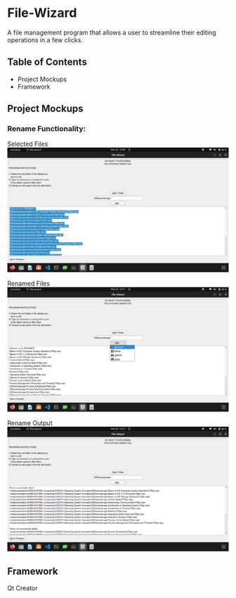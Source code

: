 # File-Wizard
A file management program that allows a user to streamline their editing operations in a few clicks.

## Table of Contents
- Project Mockups
- Framework

## Project Mockups
### Rename Functionality:

Selected Files
![Files_to_be_renamed](https://github.com/Sibusiso-Gumede/file-wizard/blob/master/resources/selected_videos_to_be_renamed.png)

Renamed Files
![Files_renamed](https://github.com/Sibusiso-Gumede/file-wizard/blob/master/resources/videos_renamed.png)

Rename Output
![Files_rename_output](https://github.com/Sibusiso-Gumede/file-wizard/blob/master/resources/rename_output.png)

## Framework
Qt Creator
